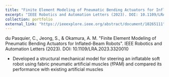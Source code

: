 ```yaml
---
title: "Finite Element Modeling of Pneumatic Bending Actuators for Inflated-Beam Robots"
excerpt: "IEEE Robotics and Automation Letters (2023). DOI: 10.1109/LRA.2023.3320010<br/><img src='/images/dupas4-3320010-large.gif'>"
collection: portfolio
external_link: "https://ieeexplore.ieee.org/abstract/document/10265111"
---
```


du Pasquier, C., Jeong, S., \& Okamura, A. M. "Finite Element Modeling of Pneumatic Bending Actuators for Inflated-Beam Robots". IEEE Robotics and Automation Letters (2023). DOI: 10.1109/LRA.2023.3320010

- Developed a structural mechanical model for steering an inflatable soft robot using fabric pneumatic artificial muscles (fPAM) and compared its performance with existing artificial muscles